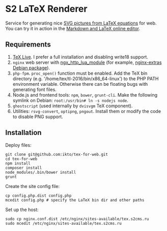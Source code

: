 # S2 LaTeX Renderer

Service for generating nice [SVG pictures from LaTeX equations](https://tex.s2cms.com/) for web. You can try it in action in the [Markdown and LaTeX online editor](https://upmath.me).

## Requirements

1. [TeX Live](https://www.tug.org/texlive/quickinstall.html). I prefer a full installation and disabling write18 support.
2. `nginx` web server with [ngx_http_lua_module](https://github.com/openresty/lua-nginx-module) (for example, [nginx-extras Debian package](https://packages.debian.org/search?searchon=names&keywords=nginx-extras)).
3. `php-fpm`. `proc_open()` function must be enabled. Add the TeX bin directory (e.g. '/home/tex/tl-2016/bin/x86_64-linux') to the PHP PATH environment variable. Otherwise there can be floating bugs with generating font files.
4. Node.js and frontend tools: `npm`, `bower`, `grunt-cli`. Make the following symlink on Debian: `root:/usr/bin# ln -s nodejs node`.
5. `ghostscript` (used internally by `dvisvgm` TeX component).
6. Utilities: `rsvg-convert`, `optipng`, `pngout`. Install them or modify the code to disable PNG support.

## Installation

Deploy files:

```
git clone git@github.com:ikto/tex-for-web.git
cd tex-for-web
npm install
composer install
node_modules/.bin/bower install
grunt
```

Create the site config file:

```
cp config.php.dist config.php
mcedit config.php # specify the LaTeX bin dir and other paths
```

Set up the host:

```
sudo cp nginx.conf.dist /etc/nginx/sites-available/tex.s2cms.ru
sudo mcedit /etc/nginx/sites-available/tex.s2cms.ru
```
